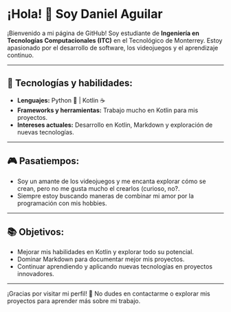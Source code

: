 # ¡Hola! 👋 Soy Daniel Aguilar

¡Bienvenido a mi página de GitHub! Soy estudiante de **Ingeniería en Tecnologías Computacionales (ITC)** en el Tecnológico de Monterrey. Estoy apasionado por el desarrollo de software, los videojuegos y el aprendizaje continuo.

---

## 🔧 Tecnologías y habilidades:
- **Lenguajes:** Python 🐍 | Kotlin ☕
- **Frameworks y herramientas:** Trabajo mucho en Kotlin para mis proyectos.
- **Intereses actuales:** Desarrollo en Kotlin, Markdown y exploración de nuevas tecnologías.

---

## 🎮 Pasatiempos:
- Soy un amante de los videojuegos y me encanta explorar cómo se crean, pero no me gusta mucho el crearlos (curioso, no?.
- Siempre estoy buscando maneras de combinar mi amor por la programación con mis hobbies.

---

## 📚 Objetivos:
- Mejorar mis habilidades en Kotlin y explorar todo su potencial.
- Dominar Markdown para documentar mejor mis proyectos.
- Continuar aprendiendo y aplicando nuevas tecnologías en proyectos innovadores.

---

¡Gracias por visitar mi perfil! 🚀 No dudes en contactarme o explorar mis proyectos para aprender más sobre mi trabajo.


<!---
vagosbirthday/vagosbirthday is a ✨ special ✨ repository because its `README.md` (this file) appears on your GitHub profile.
You can click the Preview link to take a look at your changes.
--->
